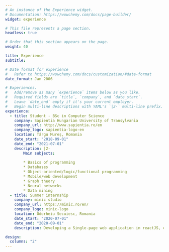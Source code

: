 ```yaml
---
# An instance of the Experience widget.
# Documentation: https://wowchemy.com/docs/page-builder/
widget: experience

# This file represents a page section.
headless: true

# Order that this section appears on the page.
weight: 40

title: Experience
subtitle:

# Date format for experience
#   Refer to https://wowchemy.com/docs/customization/#date-format
date_format: Jan 2006

# Experiences.
#   Add/remove as many `experience` items below as you like.
#   Required fields are `title`, `company`, and `date_start`.
#   Leave `date_end` empty if it's your current employer.
#   Begin multi-line descriptions with YAML's `|2-` multi-line prefix.
experience:
  - title: Student - BSc in Computer Science
    company: Sapientia Hungarian University of Transylvania
    company_url: http://www.sapientia.ro/en
    company_logo: sapientia-logo-en
    location: Târgu Mureș, Romania
    date_start: "2018-09-01"
    date_end: "2021-07-01"
    description: |2-
        Main subjects:
        
        * Basics of programming
        * Databases
        * Object-oriented/logic/functional programming
        * Mobile/web development
        * Graph theory
        * Neural networks
        * Data mining
  - title: Summer internship
    company: minic studio
    company_url: https://minic.ro/en/
    company_logo: minic-logo
    location: Odorheiu Secuiesc, Romania
    date_start: "2020-07-01"
    date_end: "2020-09-01"
    description: Developing a Single-page web application in reactJS, called PlanAt.

design:
  columns: "2"
---
```

